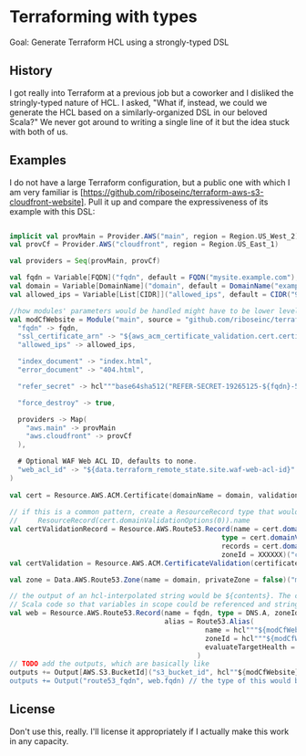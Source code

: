 # Terraforming with types

Goal: Generate Terraform HCL using a strongly-typed DSL

## History

I got really into Terraform at a previous job but a coworker and I disliked the stringly-typed nature of HCL. I asked, "What if, instead, we could we generate the HCL based on a similarly-organized DSL in our beloved Scala?" We never got around to writing a single line of it but the idea stuck with both of us.

## Examples

I do not have a large Terraform configuration, but a public one with which I am very familiar is [https://github.com/riboseinc/terraform-aws-s3-cloudfront-website]. Pull it up and compare the expressiveness of its example with this DSL:

```scala

implicit val provMain = Provider.AWS("main", region = Region.US_West_2)
val provCf = Provider.AWS("cloudfront", region = Region.US_East_1)

val providers = Seq(provMain, provCf)

val fqdn = Variable[FQDN]("fqdn", default = FQDN("mysite.example.com"), description = "The fully-qualified domain name of the resulting S3 website."
val domain = Variable[DomainName]("domain", default = DomainName("example.com"), description = "The domain name / ."
val allowed_ips = Variable[List[CIDR]]("allowed_ips", default = CIDR("999.999.999.999/32")

//how modules' parameters would be handled might have to be lower level 
val modCfWebsite = Module("main", source = "github.com/riboseinc/terraform-aws-s3-cloudfront-website")(
  "fqdn" -> fqdn,
  "ssl_certificate_arn" -> "${aws_acm_certificate_validation.cert.certificate_arn}",
  "allowed_ips" -> allowed_ips,

  "index_document" -> "index.html",
  "error_document" -> "404.html",

  "refer_secret" -> hcl"""base64sha512("REFER-SECRET-19265125-${fqdn}-52865926")""",

  "force_destroy" -> true,

  providers -> Map(
    "aws.main" -> provMain
    "aws.cloudfront" -> provCf
  ),

  # Optional WAF Web ACL ID, defaults to none.
  "web_acl_id" -> "${data.terraform_remote_state.site.waf-web-acl-id}"
)
  
val cert = Resource.AWS.ACM.Certificate(domainName = domain, validationMethod = DNS)(provCf)
  
// if this is a common pattern, create a ResourceRecord type that would reduce this to something like
//     ResourceRecord(cert.domainValidationOptions(0)).name
val certValidationRecord = Resource.AWS.Route53.Record(name = cert.domainValidationOptions(0).resourceRecordName,
                                                    type = cert.domainValidationOptions(0).resourceRecordType,
                                                    records = cert.domainValidationOptions(0).resourceRecordValue,
                                                    zoneId = XXXXXX)("cert_validation", provCf)
val certValidation = Resource.AWS.ACM.CertificateValidation(certificateArn = cert.arn, validationRecordFqdns = certValidationRecord.fqdn)("cert",provCf)

val zone = Data.AWS.Route53.Zone(name = domain, privateZone = false)("main") // provMain is consumed implicitly

// the output of an hcl-interpolated string would be ${contents}. The contents of ${} would be treated as
// Scala code so that variables in scope could be referenced and stringified
val web = Resource.AWS.Route53.Record(name = fqdn, type = DNS.A, zoneId = zone.id, 
                                      alias = Route53.Alias(
                                                name = hcl"""${modCfWebsite}.cf_domain_name""", // modCfWebsite becomes "module.main" because of the name passed to the constructor
                                                zoneId = hcl"""${modCfWebsite}.cf_hosted_zone_id""",
                                                evaluateTargetHealth = false
                                              )
// TODO add the outputs, which are basically like
outputs += Output[AWS.S3.BucketId]("s3_bucket_id", hcl""${modCfWebsite}.s3_bucket_id}"""
outputs += Output("route53_fqdn", web.fqdn) // the type of this would be Output[FQDN], implied because Resource.AWS.Route53.Record#fqdn would be of type FQDN.
```

## License

Don't use this, really. I'll license it appropriately if I actually make this work in any capacity.
